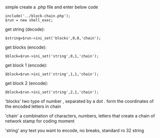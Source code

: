 simple create a .php file and enter below code

    include('../block-chain.php');
    $run = new shell_exec;
    
get string (decode):

    $string=$run->ini_set('blocks',0,0,'chain');
    
get blocks (encode):

    $block=$run->ini_set('string',0,1,'chain');
    
get block 1 (encode):

    $block=$run->ini_set('string',1,1,'chain');
    
get block 2 (encode):

    $block=$run->ini_set('string',2,1,'chain');

'blocks' 
two type of number , separated by a dot . form the coordinates of the encoded letters in chain

'chain'
a combination of characters, numbers, letters that create a chain of network stamp for coding moment

'string'
any text you want to encode, no breaks, standard ro 32 string
